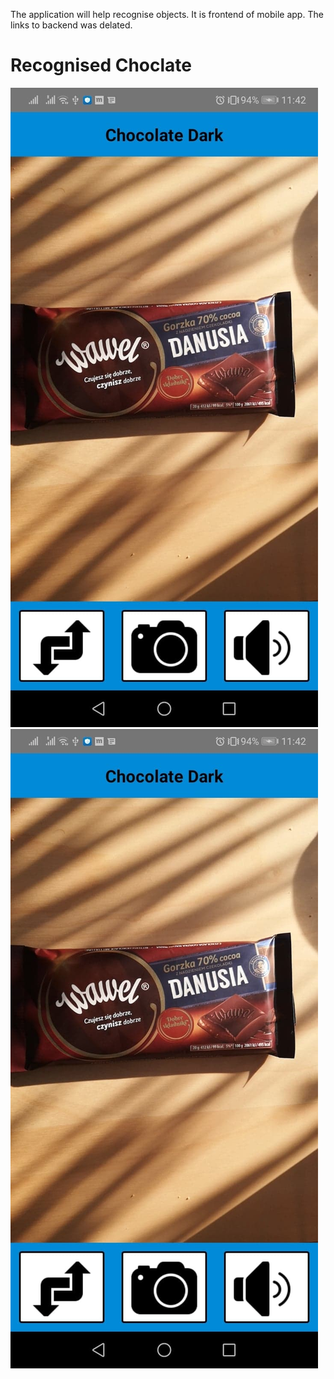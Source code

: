 The application will help recognise objects. It is frontend of mobile app. The links to backend was delated.

# Recognised Choclate
![](screens/dark1.jpg) ![](screens/dark1.jpg)


